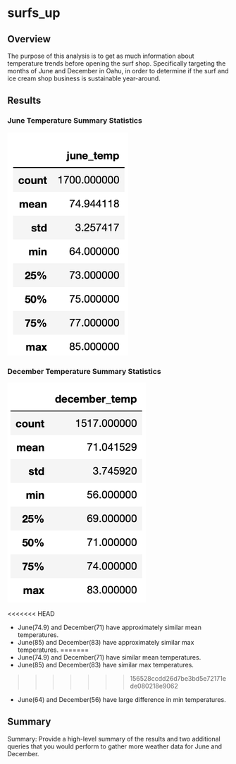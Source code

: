 # surfs_up

## Overview
The purpose of this analysis is to get as much information about temperature trends before opening the surf shop. Specifically targeting the months of June and December in Oahu, in order to determine if the surf and ice cream shop business is sustainable year-around.

## Results
### June Temperature Summary Statistics
![June Temps](/june_temp.png)

### December Temperature Summary Statistics
![December Temps](/december_temp.png)

<<<<<<< HEAD
- June(74.9) and December(71) have approximately similar mean temperatures.
- June(85) and December(83) have approximately similar max temperatures.
=======
- June(74.9) and December(71) have similar mean temperatures.
- June(85) and December(83) have similar max temperatures.
>>>>>>> 156528ccdd26d7be3bd5e72171ede080218e9062
- June(64) and December(56) have large difference in min temperatures.

## Summary

Summary: Provide a high-level summary of the results and two additional queries that you would perform to gather more weather data for June and December.
